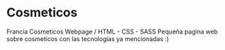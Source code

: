 # Cosmeticos
Francia Cosmeticos Webpage / HTML - CSS - SASS
Pequeña pagina web sobre cosmeticos con las tecnologias ya mencionadas :)
